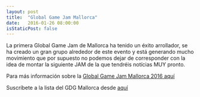 ```yaml
---
layout: post
title:  "Global Game Jam Mallorca"
date:   2016-01-26 08:00:00
isStaticPost: false
---
```


La primera Global Game Jam de Mallorca ha tenido un éxito arrollador, se ha creado un gran grupo alrededor de este evento y está generando mucho movimiento que por supuesto no podemos dejar de corresponder con la idea de montar la siguiente JAM de la que tendréis notícias MUY pronto.

Para más información sobre la [Global Game Jam Mallorca 2016 aquí](http://gamejam.gdgmallorca.com/)

Suscríbete a la lista del GDG Mallorca desde [aquí](http://gdgmallorca.us9.list-manage.com/subscribe?u=39305c0abac7de34a923f7a4a&id=49c102aaa5)